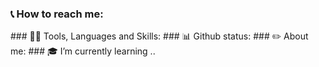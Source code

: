 ### 📞 How to reach me:
<div align="center">

<div class="social vk">
    <a href="#" target="_blank"><i class="fa fa-vk fa-2x"></i></a>    
</div>
<div class="social telegram">
    <a href="#" target="_blank"><i class="fa fa-paper-plane fa-2x"></i></a>
</div>
  
  
</div>
### 👨‍💻 Tools, Languages and Skills:
### 📊 Github status:
### ✏️ About me:
### 🎓 I’m currently learning ..

